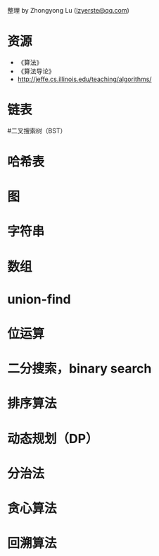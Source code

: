 整理 by Zhongyong Lu (lzyerste@qq.com)

# 资源

* 《算法》
* 《算法导论》
* http://jeffe.cs.illinois.edu/teaching/algorithms/

# 链表

#二叉搜索树（BST）

# 哈希表

# 图

# 字符串

# 数组

# union-find

# 位运算

# 二分搜索，binary search

# 排序算法

# 动态规划（DP）

# 分治法

# 贪心算法

# 回溯算法

